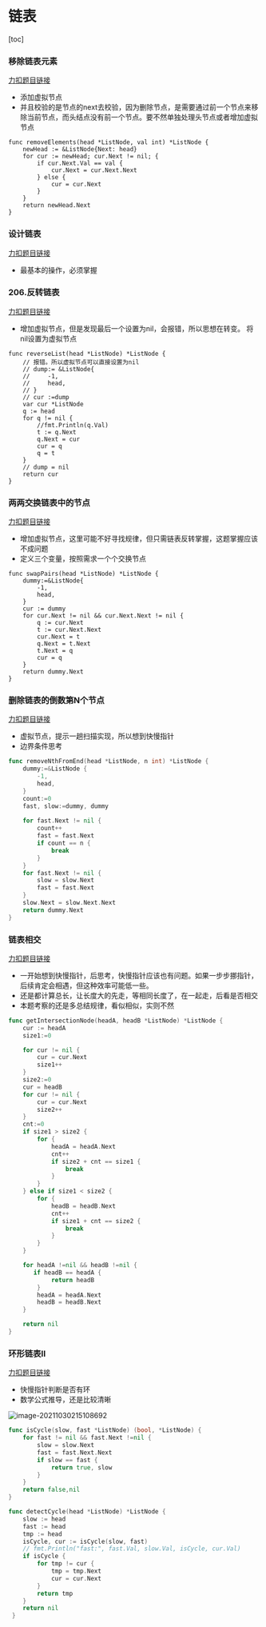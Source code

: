 # 链表

[toc]

### 移除链表元素

[力扣题目链接](https://leetcode-cn.com/problems/remove-linked-list-elements/)

- 添加虚拟节点
- 并且校验的是节点的next去校验，因为删除节点，是需要通过前一个节点来移除当前节点，而头结点没有前一个节点。要不然单独处理头节点或者增加虚拟节点

```golang
func removeElements(head *ListNode, val int) *ListNode {
    newHead := &ListNode{Next: head}
    for cur := newHead; cur.Next != nil; {
        if cur.Next.Val == val {
            cur.Next = cur.Next.Next
        } else {
            cur = cur.Next
        }
    }
    return newHead.Next
}
```

### 设计链表

[力扣题目链接](https://leetcode-cn.com/problems/design-linked-list/)

- 最基本的操作，必须掌握

### 206.反转链表

[力扣题目链接](https://leetcode-cn.com/problems/reverse-linked-list/)

- 增加虚拟节点，但是发现最后一个设置为nil，会报错，所以思想在转变。 将nil设置为虚拟节点

```golang
func reverseList(head *ListNode) *ListNode {
    // 报错。所以虚拟节点可以直接设置为nil
    // dump:= &ListNode{
    //     -1,
    //     head,
    // }
    // cur :=dump
    var cur *ListNode
    q := head
    for q != nil {
        //fmt.Println(q.Val)
        t := q.Next
        q.Next = cur
        cur = q
        q = t
    }
    // dump = nil
    return cur
} 
```

### 两两交换链表中的节点

[力扣题目链接](https://leetcode-cn.com/problems/swap-nodes-in-pairs/)

- 增加虚拟节点，这里可能不好寻找规律，但只需链表反转掌握，这题掌握应该不成问题
- 定义三个变量，按照需求一个个交换节点

```golang
func swapPairs(head *ListNode) *ListNode {
    dummy:=&ListNode{
        -1,
        head,
    }
    cur := dummy
    for cur.Next != nil && cur.Next.Next != nil {
        q := cur.Next
        t := cur.Next.Next
        cur.Next = t
        q.Next = t.Next
        t.Next = q
        cur = q
    }
    return dummy.Next
}
```

### 删除链表的倒数第N个节点

[力扣题目链接](https://leetcode-cn.com/problems/remove-nth-node-from-end-of-list/)

- 虚拟节点，提示一趟扫描实现，所以想到快慢指针
- 边界条件思考

```go
func removeNthFromEnd(head *ListNode, n int) *ListNode {
    dummy:=&ListNode {
        -1,
        head,
    }
    count:=0
    fast, slow:=dummy, dummy
    
    for fast.Next != nil {
        count++
        fast = fast.Next
        if count == n {
            break
        }
    }
    for fast.Next != nil {
        slow = slow.Next
        fast = fast.Next
    }
    slow.Next = slow.Next.Next
    return dummy.Next
}
```

### 链表相交

[力扣题目链接](https://leetcode-cn.com/problems/intersection-of-two-linked-lists-lcci/)

- 一开始想到快慢指针，后思考，快慢指针应该也有问题。如果一步步挪指针，后续肯定会相遇，但这种效率可能低一些。
- 还是都计算总长，让长度大的先走，等相同长度了，在一起走，后看是否相交
- 本题考察的还是多总结规律，看似相似，实则不然

```go
func getIntersectionNode(headA, headB *ListNode) *ListNode {
    cur := headA
    size1:=0

    for cur != nil {
        cur = cur.Next
        size1++
    }
    size2:=0
    cur = headB 
    for cur != nil {
        cur = cur.Next
        size2++
    }
    cnt:=0
    if size1 > size2 {
        for {
            headA = headA.Next
            cnt++
            if size2 + cnt == size1 {
                break
            }
        }
    } else if size1 < size2 {
        for {
            headB = headB.Next
            cnt++
            if size1 + cnt == size2 {
                break
            }
        }
    }

    for headA !=nil && headB !=nil {
       if headB == headA {
            return headB
        }
        headA = headA.Next
        headB = headB.Next
    }

    return nil
}
```

### 环形链表II

[力扣题目链接](https://leetcode-cn.com/problems/linked-list-cycle-ii/)

- 快慢指针判断是否有环
- 数学公式推导，还是比较清晰

![image-20211030215108692](/Users/11126518/knowledge/interview_skills_BAT/img/image-cycle.png)

```go
func isCycle(slow, fast *ListNode) (bool, *ListNode) {
    for fast != nil && fast.Next !=nil {
        slow = slow.Next
        fast = fast.Next.Next
        if slow == fast {
            return true, slow
        }
    }
    return false,nil
}

func detectCycle(head *ListNode) *ListNode {
    slow := head
    fast := head
    tmp := head
    isCycle, cur := isCycle(slow, fast)
    // fmt.Println("fast:", fast.Val, slow.Val, isCycle, cur.Val)
    if isCycle {
        for tmp != cur {
            tmp = tmp.Next
            cur = cur.Next
        }
        return tmp
    }
    return nil    
 }
```

